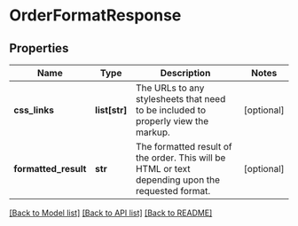 # OrderFormatResponse

## Properties
Name | Type | Description | Notes
------------ | ------------- | ------------- | -------------
**css_links** | **list[str]** | The URLs to any stylesheets that need to be included to properly view the markup. | [optional] 
**formatted_result** | **str** | The formatted result of the order.  This will be HTML or text depending upon the requested format. | [optional] 

[[Back to Model list]](../README.md#documentation-for-models) [[Back to API list]](../README.md#documentation-for-api-endpoints) [[Back to README]](../README.md)


